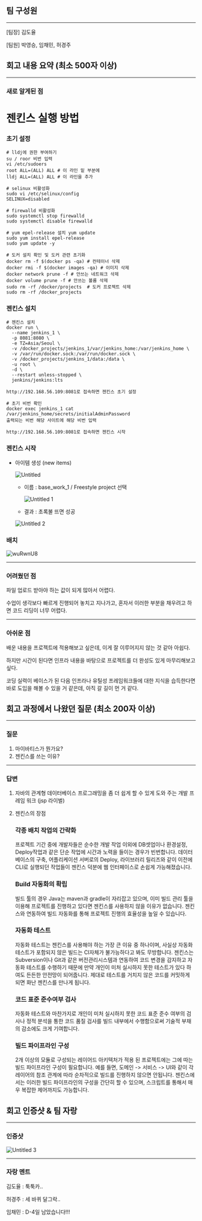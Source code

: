 ## 팀 구성원

---

[팀장] 김도율

[팀원] 박영승, 임채민, 허경주

## 회고 내용 요약 (최소 500자 이상)

---

### 새로 알게된 점

# 젠킨스 실행 방법

### 초기 설정

```docker
# lldj에 권한 부여하기
su / roor 비번 입력
vi /etc/sudoers
root ALL=(ALL) ALL # 이 라인 밑 부분에
lldj ALL=(ALL) ALL # 이 라인을 추가

# selinux 비활성화
sudo vi /etc/selinux/config
SELINUX=disabled

# firewalld 비활성화
sudo systemctl stop firewalld
sudo systemctl disable firewalld

# yum epel-release 설치 yum update
sudo yum install epel-release
sudo yum update -y

# 도커 설치 확인 및 도커 관련 초기화
docker rm -f $(docker ps -qa) # 컨테이너 삭제
docker rmi -f $(docker images -qa) # 이미지 삭제
docker network prune -f # 안쓰는 네트워크 삭제
docker volume prune -f # 안쓰는 볼륨 삭제
sudo rm -rf /docker/projects  # 도커 프로젝트 삭제
sudo rm -rf /docker_projects
```

### 젠킨스 설치

```docker
# 젠킨스 설치
docker run \
  --name jenkins_1 \
  -p 8081:8080 \
  -e TZ=Asia/Seoul \
  -v /docker_projects/jenkins_1/var/jenkins_home:/var/jenkins_home \
  -v /var/run/docker.sock:/var/run/docker.sock \
  -v /docker_projects/jenkins_1/data:/data \
  -u root \
  -d \
  --restart unless-stopped \
  jenkins/jenkins:lts

http://192.168.56.109:8081로 접속하면 젠킨스 초기 설정

# 초기 비번 확인
docker exec jenkins_1 cat /var/jenkins_home/secrets/initialAdminPassword
출력되는 비번 해당 사이트에 해당 비번 입력

http://192.168.56.109:8081로 접속하면 젠킨스 시작
```

### 젠킨스 시작

- 아이템 생성 (new items)
    
    ![Untitled](https://user-images.githubusercontent.com/51396905/191928179-e9cddf80-629e-45b9-b9f9-25be8e39f095.png)
    
    - 이름 : base_work_1 / Freestyle project 선택
        
        ![Untitled 1](https://user-images.githubusercontent.com/51396905/191928205-3de09ffd-117e-4a6e-895f-8163d6d121f9.png)
        
    - 결과 : 초록불 뜨면 성공
    
    ![Untitled 2](https://user-images.githubusercontent.com/51396905/191928218-5e2a2780-f86a-47e5-a152-b2f4825379aa.png)
    

### **배치**

![wuRwnU8](https://user-images.githubusercontent.com/51396905/191928232-93aa096c-d91a-42cb-b88a-bbcb106ec6da.png)

---

### 어려웠던 점

파일 업로드 받아야 하는 값이 되게 많아서 어렵다.

수업이 생각보다 빠르게 진행되어 놓치고 지나가고, 혼자서 이러한 부분을 채우려고 하면 코드 리딩이 너무 어렵다.

---

### 아쉬운 점

배운 내용을 프로젝트에 적용해보고 싶은데, 이게 잘 이루어지지 않는 것 같아 아쉽다.

하지만 시간이 된다면 인프라 내용을 바탕으로 프로젝트를 더 완성도 있게 마무리해보고 싶다.

코딩 실력이 베이스가 된 다음 인프라나 유틸성 프레임워크들에 대한 지식을 습득한다면 바로 도입을 해볼 수 있을 거 같은데, 아직 갈 길이 먼 거 같다.

## 회고 과정에서 나왔던 질문 (최소 200자 이상)

---

### 질문

1. 마이바티스가 뭔가요?
2. 젠킨스를 쓰는 이유?

---

### 답변

1. 자바의 관계형 데이터베이스 프로그래밍을 좀 더 쉽게 할 수 있게 도와 주는 개발 프레임 워크 (jsp 라이벌)
2. 젠킨스의 장점
    
    ### 각종 배치 작업의 간략화
    
    프로젝트 기간 중에 개발자들은 순수한 개발 작업 이외에 DB셋업이나 환경설정, Deploy작업과 같은 단순 작업에 시간과 노력을 들이는 경우가 빈번합니다. 데이터베이스의 구축, 어플리케이션 서버로의 Deploy, 라이브러리 릴리즈와 같이 이전에 CLI로 실행되던 작업들이 젠킨스 덕분에 웹 인터페이스로 손쉽게 가능해졌습니다.
    
    ### Build 자동화의 확립
    
    빌드 툴의 경우 Java는 maven과 gradle이 자리잡고 있으며, 이미 빌드 관리 툴을 이용해 프로젝트를 진행하고 있다면 젠킨스를 사용하지 않을 이유가 없습니다. 젠킨스와 연동하여 빌드 자동화를 통해 프로젝트 진행의 효율성을 높일 수 있습니다.
    
    ### 자동화 테스트
    
    자동화 테스트는 젠킨스를 사용해야 하는 가장 큰 이유 중 하나이며, 사실상 자동화 테스트가 포함되지 않은 빌드는 CI자체가 불가능하다고 봐도 무방합니다. 젠킨스는 Subversion이나 Git과 같은 버전관리시스템과 연동하여 코드 변경을 감지하고 자동화 테스트를 수행하기 때문에 만약 개인이 미처 실시하지 못한 테스트가 있다 하여도 든든한 안전망이 되어줍니다. 제대로 테스트를 거치지 않은 코드를 커밋하게 되면 화난 젠킨스를 만나게 됩니다.
    
    ### 코드 표준 준수여부 검사
    
    자동화 테스트와 마찬가지로 개인이 미처 실시하지 못한 코드 표준 준수 여부의 검사나 정적 분석을 통한 코드 품질 검사를 빌드 내부에서 수행함으로써 기술적 부채의 감소에도 크게 기여합니다.
    
    ### 빌드 파이프라인 구성
    
    2개 이상의 모듈로 구성되는 레이어드 아키텍처가 적용 된 프로젝트에는 그에 따는 빌드 파이프라인 구성이 필요합니다. 예를 들면, 도메인 -> 서비스 -> UI와 같이 각 레이어의 참조 관계에 따라 순차적으로 빌드를 진행하지 않으면 안됩니다. 젠킨스에서는 이러한 빌드 파이프라인의 구성을 간단히 할 수 있으며, 스크립트를 통해서 매우 복잡한 제어까지도 가능합니다.
    

## 회고 인증샷 & 팀 자랑

---

### 인증샷

![Untitled 3](https://user-images.githubusercontent.com/51396905/191928253-11b5b057-26fa-498c-8252-309a215704d7.png)

---

### 자랑 멘트

김도율 : 툭툭카..

허경주 : 세 바퀴 달그락..

임채민 : D-4일 남았습니다!!!

